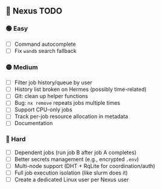 ## 🚧 Nexus TODO

### 🟢 Easy

- [ ] Command autocomplete
- [ ] Fix `wandb` search fallback

### 🟡 Medium

- [ ] Filter job history/queue by user
- [ ] History list broken on Hermes (possibly time-related)
- [ ] Git: clean up helper functions
- [ ] Bug: `nx remove` repeats jobs multiple times
- [ ] Support CPU-only jobs
- [ ] Track per-job resource allocation in metadata
- [ ] Documentation

### 🔴 Hard

- [ ] Dependent jobs (run job B after job A completes)
- [ ] Better secrets management (e.g., encrypted `.env`)
- [ ] Multi-node support (DHT + RqLite for coordination/auth)
- [ ] Full job execution isolation (like slurm does it)
- [ ] Create a dedicated Linux user per Nexus user
